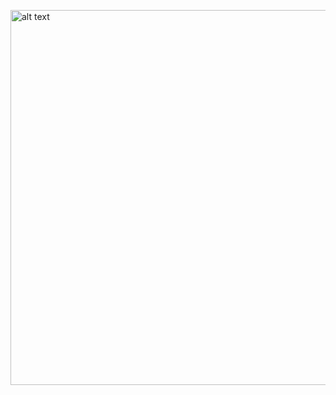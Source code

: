 [<img src="./8.svg" width="600" alt="alt text">](https://vercel.com/?utm_source=educatehacks&utm_campaign=oss)
